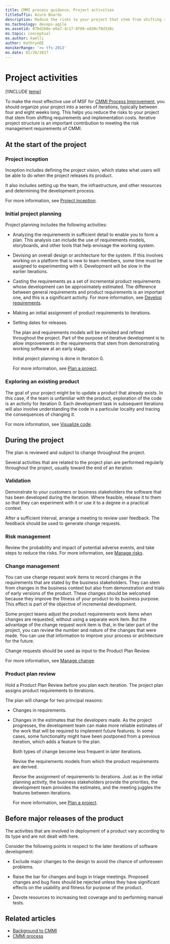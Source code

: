 ```yaml
---
title: CMMI process guidance, Project activities
titleSuffix: Azure Boards
description: Reduce the risks to your project that stem from shifting requirements and implementation costs 
ms.technology: devops-agile
ms.assetid: 078d2b8e-e0a7-4c17-8f00-e830c78d338c
ms.topic: conceptual
ms.author: kaelli
author: KathrynEE
monikerRange: '>= tfs-2013'
ms.date: 01/20/2017
---
```


# Project activities

[!INCLUDE [temp](../../../includes/version-vsts-tfs-all-versions.md)]

To make the most effective use of MSF for [CMMI Process Improvement](guidance-background-to-cmmi.md), you should organize your project into a series of iterations, typically between four and eight weeks long. This helps you reduce the risks to your project that stem from shifting requirements and implementation costs. Iterative project structure is an important contribution to meeting the risk management requirements of CMMI.

## At the start of the project

### Project inception

Inception includes defining the project vision, which states what users will be able to do when the project releases its product.

It also includes setting up the team, the infrastructure, and other resources and determining the development process.

For more information, see [Project inception](guidance-project-inception.md).

### Initial project planning

Project planning includes the following activities:

- Analyzing the requirements in sufficient detail to enable you to form a plan. This analysis can include the use of requirements models, storyboards, and other tools that help envisage the working system.

- Devising an overall design or architecture for the system. If this involves working on a platform that is new to team members, some time must be assigned to experimenting with it. Development will be slow in the earlier iterations.

- Casting the requirements as a set of incremental product requirements whose development can be approximately estimated. The difference between general requirements and product requirements is an important one, and this is a significant activity. For more information, see [Develop requirements](guidance-develop-requirements.md).

- Making an initial assignment of product requirements to iterations.

- Setting dates for releases.

  The plan and requirements models will be revisited and refined throughout the project. Part of the purpose of iterative development is to allow improvements in the requirements that stem from demonstrating working software at an early stage.

  Initial project planning is done in Iteration 0.

  For more information, see [Plan a project](guidance-plan-a-project-cmmi.md).

### Exploring an existing product

The goal of your project might be to update a product that already exists. In this case, if the team is unfamiliar with the product, exploration of the code is an activity for Iteration 0. Each development task in subsequent iterations will also involve understanding the code in a particular locality and tracing the consequences of changing it.

For more information, see [Visualize code](https://msdn.microsoft.com/library/dd409365).

## During the project

The plan is reviewed and subject to change throughout the project.

Several activities that are related to the project plan are performed regularly throughout the project, usually toward the end of an iteration.

### Validation

Demonstrate to your customers or business stakeholders the software that has been developed during the iteration. Where feasible, release it to them so that they can experiment with it or use it to a degree in a practical context.

After a sufficient interval, arrange a meeting to review user feedback. The feedback should be used to generate change requests.

### Risk management

Review the probability and impact of potential adverse events, and take steps to reduce the risks. For more information, see [Manage risks](guidance-manage-risks.md).

### Change management

You can use change request work items to record changes in the requirements that are stated by the business stakeholders. They can stem from changes in the business context but also from demonstration and trials of early versions of the product. These changes should be welcomed because they improve the fitness of your product to its business purpose. This effect is part of the objective of incremental development.

Some project teams adjust the product requirements work items when changes are requested, without using a separate work item. But the advantage of the change request work item is that, in the later part of the project, you can review the number and nature of the changes that were made. You can use that information to improve your process or architecture for the future.

Change requests should be used as input to the Product Plan Review.

For more information, see [Manage change](guidance-manage-change.md).

### Product plan review

Hold a Product Plan Review before you plan each iteration. The project plan assigns product requirements to iterations.

The plan will change for two principal reasons:

- Changes in requirements.

- Changes in the estimates that the developers made. As the project progresses, the development team can make more reliable estimates of the work that will be required to implement future features. In some cases, some functionality might have been postponed from a previous iteration, which adds a feature to the plan.

  Both types of change become less frequent in later iterations.

  Revise the requirements models from which the product requirements are derived.

  Revise the assignment of requirements to iterations. Just as in the initial planning activity, the business stakeholders provide the priorities, the development team provides the estimates, and the meeting juggles the features between iterations.

  For more information, see [Plan a project](guidance-plan-a-project-cmmi.md).

## Before major releases of the product

The activities that are involved in deployment of a product vary according to its type and are not dealt with here.

Consider the following points in respect to the later iterations of software development:

- Exclude major changes to the design to avoid the chance of unforeseen problems.

- Raise the bar for changes and bugs in triage meetings. Proposed changes and bug fixes should be rejected unless they have significant effects on the usability and fitness for purpose of the product.

- Devote resources to increasing test coverage and to performing manual tests.

## Related articles

- [Background to CMMI](guidance-background-to-cmmi.md)
- [CMMI process](../cmmi-process.md)
